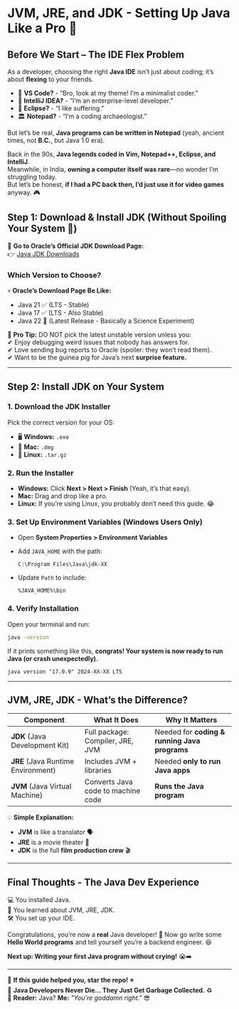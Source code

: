 # **JVM, JRE, and JDK - Setting Up Java Like a Pro** 🚀  

## **Before We Start – The IDE Flex Problem**  

As a developer, choosing the right **Java IDE** isn’t just about coding; it’s about **flexing** to your friends.  

- 🌈 **VS Code?** - “Bro, look at my theme! I’m a minimalist coder.”  
- 🏢 **IntelliJ IDEA?** - “I’m an enterprise-level developer.”  
- 🦕 **Eclipse?** - “I like suffering.”  
- 🏛 **Notepad?** - “I’m a coding archaeologist.”  

But let’s be real, **Java programs can be written in Notepad** (yeah, ancient times, not **B.C.**, but Java 1.0 era).  

Back in the 90s, **Java legends coded in Vim, Notepad++, Eclipse, and IntelliJ**.  
Meanwhile, in India, **owning a computer itself was rare**—no wonder I’m struggling today.  
But let’s be honest, **if I had a PC back then, I’d just use it for video games** anyway. 🎮  

## **Step 1: Download & Install JDK (Without Spoiling Your System 🤣)**  

🔗 **Go to Oracle’s Official JDK Download Page:**  
👉 [Java JDK Downloads](https://www.oracle.com/java/technologies/downloads/)  

### **Which Version to Choose?**  

💀 **Oracle’s Download Page Be Like:**  
- Java 21 ✅ (LTS - Stable)  
- Java 17 ✅ (LTS - Also Stable)  
- Java 22 🚨 (Latest Release - Basically a Science Experiment)  

🚨 **Pro Tip:** DO NOT pick the latest unstable version unless you:  
✔ Enjoy debugging weird issues that nobody has answers for.  
✔ Love sending bug reports to Oracle (spoiler: they won’t read them).  
✔ Want to be the guinea pig for Java’s next **surprise feature.**  

---

## **Step 2: Install JDK on Your System**  

### **1. Download the JDK Installer**  
Pick the correct version for your OS:  
- 🖥 **Windows:** `.exe`  
- 🍏 **Mac:** `.dmg`  
- 🐧 **Linux:** `.tar.gz`  

### **2. Run the Installer**  
- **Windows:** Click **Next > Next > Finish** (Yeah, it’s that easy).  
- **Mac:** Drag and drop like a pro.  
- **Linux:** If you’re using Linux, you probably don’t need this guide. 😂  

### **3. Set Up Environment Variables (Windows Users Only)**  
- Open **System Properties > Environment Variables**  
- Add `JAVA_HOME` with the path:  

  ```  
  C:\Program Files\Java\jdk-XX  
  ```  

- Update `Path` to include:  

  ```  
  %JAVA_HOME%\bin  
  ```  

### **4. Verify Installation**  
Open your terminal and run:  

```sh
java -version
```

If it prints something like this, **congrats! Your system is now ready to run Java (or crash unexpectedly).**  

```
java version "17.0.9" 2024-XX-XX LTS
```

---

## **JVM, JRE, JDK - What’s the Difference?**  

| Component | What It Does | Why It Matters |
|-----------|------------|---------------|
| **JDK** (Java Development Kit) | Full package: Compiler, JRE, JVM | Needed for **coding & running Java programs** |
| **JRE** (Java Runtime Environment) | Includes JVM + libraries | Needed **only to run Java apps** |
| **JVM** (Java Virtual Machine) | Converts Java code to machine code | **Runs the Java program** |

💡 **Simple Explanation:**  
- **JVM** is like a translator 🗣  
- **JRE** is a movie theater 🎥  
- **JDK** is the full **film production crew** 🎬  

---

## **Final Thoughts - The Java Dev Experience**  

💻 You installed Java.  
📜 You learned about JVM, JRE, JDK.  
🛠 You set up your IDE.  

Congratulations, you’re now a **real** Java developer! 🎉 Now go write some **Hello World programs** and tell yourself you’re a backend engineer. 😆  

**Next up: Writing your first Java program without crying!** 😭➡️  

---

🔹 **If this guide helped you, star the repo! ⭐**  
🔹 **Java Developers Never Die… They Just Get Garbage Collected.** ♻️  
🔹 **Reader:** Java? **Me:** *"You're goddamn right."* 😎  